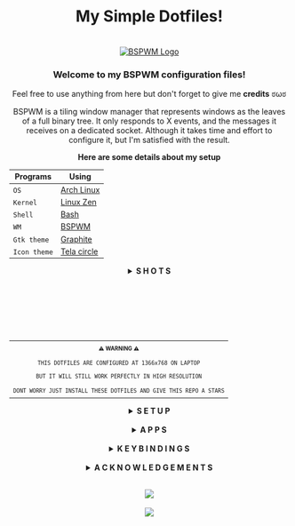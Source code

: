 <div align=center>

# **My Simple Dotfiles!**

<br><a href="https://github.com/baskerville/bspwm"><img alt="BSPWM Logo" height="150" align = "center" src="https://github.com/baskerville/bspwm/blob/1560df35be303807052c235634eb8d59415c37ff/artworks/bspwm_logo.svg"></a><br>

### Welcome to my BSPWM configuration files!

Feel free to use anything from here but don't forget to give me **credits** ಠωಠ

BSPWM is a tiling window manager that represents windows as the leaves of a full binary tree.
It only responds to X events, and the messages it receives on a dedicated socket. 
Although it takes time and effort to configure it, but I'm satisfied with the result.

</div>

<div align="center">
  
**Here are some details about my setup**

| Programs     | Using              |
| ------------ | ------------------ |
| `OS`         | [Arch Linux](https://wiki.archlinux.org/title/Arch_Linux)  |
| `Kernel`     | [Linux Zen](https://wiki.archlinux.org/title/Kernel#Officially_supported_kernels)   |
| `Shell`      | [Bash](https://wiki.archlinux.org/title/Bash)        |
| `WM`         | [BSPWM](https://wiki.archlinux.org/title/Bspwm)       |
| `Gtk theme`  | [Graphite](https://github.com/vinceliuice/Graphite-gtk-theme)    |
| `Icon theme` | [Tela circle](https://github.com/vinceliuice/Tela-circle-icon-theme) |

</div>

<details align="center">
<summary><strong>S H O T S</strong></summary><br>

![Desktop](https://raw.githubusercontent.com/Qwickdom/dotfiles-bspwm/main/.github/assets/Desktop-ganyu.png)

| Terminal         | Sublime        |
| ---------------- | -------------- |
| ![Terminal](https://raw.githubusercontent.com/Qwickdom/dotfiles-bspwm/main/.github/assets/Terminal.png) | ![Sublime](https://raw.githubusercontent.com/Qwickdom/dotfiles-bspwm/main/.github/assets/Sublime.png) |

## Another style of desktop

![Desktop](https://raw.githubusercontent.com/Qwickdom/dotfiles-bspwm/main/.github/assets/Desktop-hsgrl.png)

<details align="center">
<summary><strong>Shots rofi</strong></summary><br>

| `Launcher`     |  `Windows`    |
| -------------- | ------------- |
| ![Rofi-lc](https://raw.githubusercontent.com/Qwickdom/dotfiles-bspwm/main/.github/assets/Rofi/launcher.png) | ![Rofi-w](https://raw.githubusercontent.com/Qwickdom/dotfiles-bspwm/main/.github/assets/Rofi/windows.png) |
| `Screenshot`   | `Powermenu`   |
| ![Rofi-ss](https://raw.githubusercontent.com/Qwickdom/dotfiles-bspwm/main/.github/assets/Rofi/screenshot.png) | ![Rofi-pm](https://raw.githubusercontent.com/Qwickdom/dotfiles-bspwm/main/.github/assets/Rofi/powermenu.png) |
| `Network`      | `MPD`         |
| ![Rofi-nw](https://raw.githubusercontent.com/Qwickdom/dotfiles-bspwm/main/.github/assets/Rofi/network.png) | ![Rofi-m](https://raw.githubusercontent.com/Qwickdom/dotfiles-bspwm/main/.github/assets/Rofi/mpd.png) |
| `Style-switch` | `Links`        |
| ![Rofi-sw](https://raw.githubusercontent.com/Qwickdom/dotfiles-bspwm/main/.github/assets/Rofi/style-switch.png)| ![Rofi-lk](https://raw.githubusercontent.com/Qwickdom/dotfiles-bspwm/main/.github/assets/Rofi/links.png) |

<h3 font=bold> The style switcher will change the following: <br>
Status bar, wallpaper, rofi and alacritty colors </h3>

</details></details>

<h2></h2><br>

<h1>
  <a href="#--------">
    <img alt="" align="left" src="https://img.shields.io/github/stars/Qwickdom/dotfiles-bspwm?color=162026&labelColor=162026&style=for-the-badge"/>
  </a>
  <a href="#--------">
    <img alt="" align="right" src="https://badges.pufler.dev/visits/Qwickdom/dotfiles-bspwm?style=for-the-badge&color=162026&logoColor=white&labelColor=162026"/>
  </a>
</h1><br>

<table align="center">
  <tr>
    <th align="center">
      <sup><sub>⚠ WARNING ⚠</sub></sup>
    </th>
  </tr>
  <tr>
    <td align="center">
      <sup>
         <sub>
            <samp>
                  THIS DOTFILES ARE CONFIGURED AT 1366x768 ON LAPTOP
               <p align="center">
                  BUT IT WILL STILL WORK PERFECTLY IN HIGH RESOLUTION
               </p>
                  DONT WORRY JUST INSTALL THESE DOTFILES AND GIVE THIS REPO A STARS
            </samp>
         </sub>
      </sup>
    </td>
  </tr>
</table>

<details align="center">
<summary><strong>S E T U P</strong></summary><br>

This setup only provided for **Arch Linux** (and all Arch-based distributions)

Some of these applications are available in the **Arch Linux User Repository** [(AUR)](https://aur.archlinux.org), to install them you need a [pacman wrapper](https://wiki.archlinux.org/title/AUR_helpers#Pacman_wrappers). <br> I use [Yay](https://github.com/Jguer/yay)

<details align="center">
<summary>Install git and yay</summary>

 #### Git

 ```sh
 sudo pacman -Sy git
 ```

 #### Yay

 ```sh
 git clone https://aur.archlinux.org/yay.git
 cd yay/
 makepkg -si PKGBUILD
 ```
</details>

<details align="center">
<summary>Dependencies</summary><br>

 I install these dependencies after a simple Arch Linux [installation](https://wiki.archlinux.org/title/Installation_guide).

 **Xorg and video driver** (chage xf86-video-intel to another [driver](https://wiki.archlinux.org/title/Xorg#Driver_installation))

 ```sh
 sudo pacman -S xorg-server xorg-xinit xorg-xbacklight xorg-xsetroot \ 
 xorg-setxkbmap xf86-video-intel
 ```

 **Audio**
 
 ```sh
 sudo pacman -S pipewire pipewire-alsa pipewire-jack pipewire-pulse wireplumber \ 
 alsa-lib alsa-utils
 ```

 **Fonts extra**
 
 ```sh
 sudo pacman -S noto-fonts noto-fonts-extra noto-fonts-emoji noto-fonts-cjk
 ```

 **Essentials**
 
 ```sh
 yay -Sy alacritty ranger polybar rofi picom feh scrot betterlockscreen polkit-gnome bspwm sxhkd
 ```

 **Optionals** (necessary to me)
 
 ```sh
 sudo pacman -S chromium htop neofetch tree python python-pip tk lxappearance-gtk3 gvfs gvfs-mtp \ 
 pcmanfm mpd mpc ncmpcpp dunst
 ```
</details>

<details align="center">
<summary>Needed fonts</summary><br>

 You will need to install a few fonts (mainly icon fonts) in order for text and icons to be rendered properly.

 **BitStream**  -> [here](https://github.com/ryanoasis/nerd-fonts/releases/download/v2.1.0/BitstreamVeraSansMono.zip) <br>
 **DejaVu**  -> [here](https://github.com/ryanoasis/nerd-fonts/releases/download/v2.1.0/DejaVuSansMono.zip) <br>
 **Hack**  -> [here](https://github.com/ryanoasis/nerd-fonts/releases/download/v2.1.0/Hack.zip) <br>
 **JetBrains**  -> [here](https://github.com/ryanoasis/nerd-fonts/releases/download/v2.1.0/JetBrainsMono.zip) <br>
 **Feather** / **MaterialDesign** <br>
 This fonts are included in my dotfiles > *.fonts/*, needed for the icons in rofi and updates.

 For more **Nerd Fonts** visit the [website](https://www.nerdfonts.com/).

 Once you download them and unpack them, place them into `~/.fonts` or `~/.local/share/fonts`
 or use my fonts by moving them to the `~/` directory and run this command for your system to 
 detect the newly installed fonts.

 ```sh
 fc-cache -fv
 ```
</details>

<details align="center">
<summary>My BSPWM configuration files</summary><br>

 Clone this repository

 ```sh
 git clone https://github.com/Qwickdom/dotfiles-bspwm.git
 cd dotfiles-bspwm
 ```

 Copy configs and fonts files

 ```sh
 cp -r .config/* ~/.config/
 cp -r .fonts/ ~/
 cp -r .mpd/ ~/
 cp -r .ncmpcpp/ ~/
 cp -r .themes/ ~/
 cp -r .vim/ ~/
 cp .fehbg ~/
 cp .vimrc ~/
 cp .xinitrc ~/
 ```

 If you use a laptop copy this file to be able to click on tap

 ```sh
 sudo cp 02-touchpad-ttc.conf /etc/X11/xorg.conf.d/
 ```
</details>

<details align="center">
<summary>Configure stuff</summary><br>

 The relevant files are inside in `~/.config/bspwm` directory.

 #### Polybar

 In `config.ini` is *My Status Bar* configuration where I define my preferences.
 You should change this to your liking monitor.

 #### Rofi

 Here you'll find the menus that I usually use.
 If you want to add more, you can place theme in bin/ and themes/ respectively.

 #### Background

 This is a simple script to set my background.
 Edit the file and add your image in the directory corresponding.

 #### BSPWM config

 In `bspwmrc` I've window manager configuration and rules for applications. <br>
 In the directory *bin/* you'll find `bspstart` file containing some auto start processes.
 You should change the monitor in case of is different.

 #### Picom

 In `picom.conf` I defined some of the composer values that are to my liking.
 Change the file if you want.

</details>

<details align="center">
<summary>Log in</summary><br>

 Lastly, reboot your system and log in into `BSPWM` with xinit tapping `startx`.

</details></details><br>

<details align="center">
<summary><strong>A P P S</strong></summary><br><div align=center>

<table><tr><th>Essentials</th><th>Optionals</th></tr>
<tr><td>

 | Apps               | Description        |
 | ------------------ | ------------------ |
 | `Alacritty`        | Terminal           |
 | `Ranger`           | File manager (vim) |
 | `Polybar`          | Status bar         |
 | `Rofi`             | App launcher       |
 | `Picom`            | Compositor         |
 | `Feh`              | Image viewer       |
 | `Betterlockscreen` | Lock screen        |
 | `Scrot`            | Screenshot utility |

</td><td>

 | Apps               | Description      |
 | ------------------ | ---------------- |
 | `Chromium`         | Browser          |
 | `Htop`             | Process viewer   |
 | `Neofetch`         | Information tool |
 | `Pcmanfm`          | File manager     |
 | `Sublime Text`     | Code editor      |
 | `Sublime Merge`    | Git client       |
 | `Dynalist`         | Simple lists     |
 | `Obsidian`         | Markdown         |

</td></tr> </table>

Download and install [Sublime Text](https://www.sublimetext.com/docs/linux_repositories.html#pacman) / [Sublime Merge](https://www.sublimemerge.com/docs/linux_repositories#pacman)

Download [Dynalist](https://dynalist.io/download) / [Obsidian](https://obsidian.md/download) and extract the file to the /opt folder

</div></details><br>

<details align="center">
<summary><strong>K E Y B I N D I N G S</strong></summary><div align=center><br>

| Keybindings                | Function                                      |
| -------------------------- | --------------------------------------------- |
| `Super + Return`           | Launch (Alacritty)                            |
| `Super + {Shift + }W`      | Close/Kill Window                             |
| `Super + {Shift + }A`      | Launch (Chromium / Chromium incognito)        |
| `Super + {Shift + }S`      | Launch (Sublime Text / Merge)                 |
| `Super + {Shift + }D`      | Launch (Dynalist / Obsidian)                  |
| `Super + X`                | Launch (Pcmanfm)                              |
| `Super + {1-5}`            | Switches to Workspace 1 to 5                  |
| `Super + Shift + {1-9,0}`  | Move Apps/Windows to Workspace 1 to 5         |
| `Super + Ctrl + {Z,X,A,S}` | Flags {marked,locked,sticky,private}          |
| `Super + {LESS,GREATER}`   | Hide windows                                  |
| `Alt + {W,A,S,D,Z,X,C,L}`  | Menus/Applets {windows,screenshot,powermenu,network,launcher,mpd,style-switch,links} |
| `Alt + {Shift + }Tab`      | Focus next / previous window floating         |
| `Alt + {U,I}`              | Increase / Decrease window gap                |

To launch Dynalist / Obsidian you need to have the same version in the `sxhkdrc` configuration file and keep the folder in the /opt directory

</div></details><br>

<details align="center">
<summary><strong>A C K N O W L E D G E M E N T S</strong></summary><br>

<h4> Special thanks for inspiring me to use Arch Linux </h4>

[`rxyhn`](https://github.com/rxyhn)
[`saimoomedits`](https://github.com/saimoomedits)
[`vinceliuice`](https://github.com/vinceliuice)
[`adi1090x`](https://github.com/adi1090x)
[`axyl-os`](https://github.com/axyl-os/axyl-bspwm)

</details><br>

<p align="center"><img src="https://raw.githubusercontent.com/catppuccin/catppuccin/dev/assets/footers/gray0_ctp_on_line.svg?sanitize=true" /></p>
<p align="center"><a href="https://github.com/Qwickdom/dotfiles-bspwm/blob/main/.github/LICENSE"><img src="https://img.shields.io/static/v1.svg?style=flat-square&label=License&message=GPL-3.0&logoColor=ffffff&logo=github&colorA=000000&colorB=000000"/></a></p>

